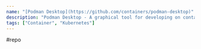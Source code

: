 ```yaml
---
name: "[Podman Desktop](https://github.com/containers/podman-desktop)"
description: "Podman Desktop - A graphical tool for developing on containers and Kubernetes"
tags: ["Container", "Kubernetes"]
---
```

#repo